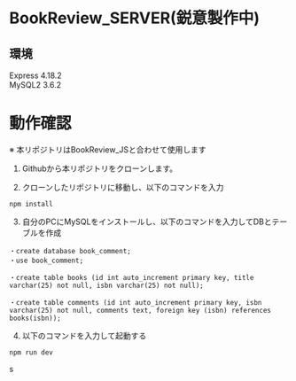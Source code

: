 # BookReview_SERVER(鋭意製作中)

## 環境
Express 4.18.2  
MySQL2 3.6.2

# 動作確認
※ 本リポジトリはBookReview_JSと合わせて使用します

1. Githubから本リポジトリをクローンします。

2. クローンしたリポジトリに移動し、以下のコマンドを入力
```
npm install
```

3. 自分のPCにMySQLをインストールし、以下のコマンドを入力してDBとテーブルを作成

```
・create database book_comment;
・use book_comment;

・create table books (id int auto_increment primary key, title varchar(25) not null, isbn varchar(25) not null);

・create table comments (id int auto_increment primary key, isbn varchar(25) not null, comments text, foreign key (isbn) references books(isbn));
```

4. 以下のコマンドを入力して起動する
```
npm run dev
```
s